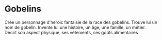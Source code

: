 # Gobelins

Crée un personnage d'heroic fantaisie de la race des gobelins. Trouve lui un nom de gobelin. Invente lui une histoire, un âge, une famille, un métier. Décrit son aspect physique, ses vêtements, ses goûts alimentaires